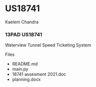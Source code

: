 # US18741
Kaelem Chandra

### 13PAD US18741

Waterview Tunnel Speed Ticketing System

Files
  - README.md
  - main.py
  - 18741 assesment 2021.doc
  - planning.docx
